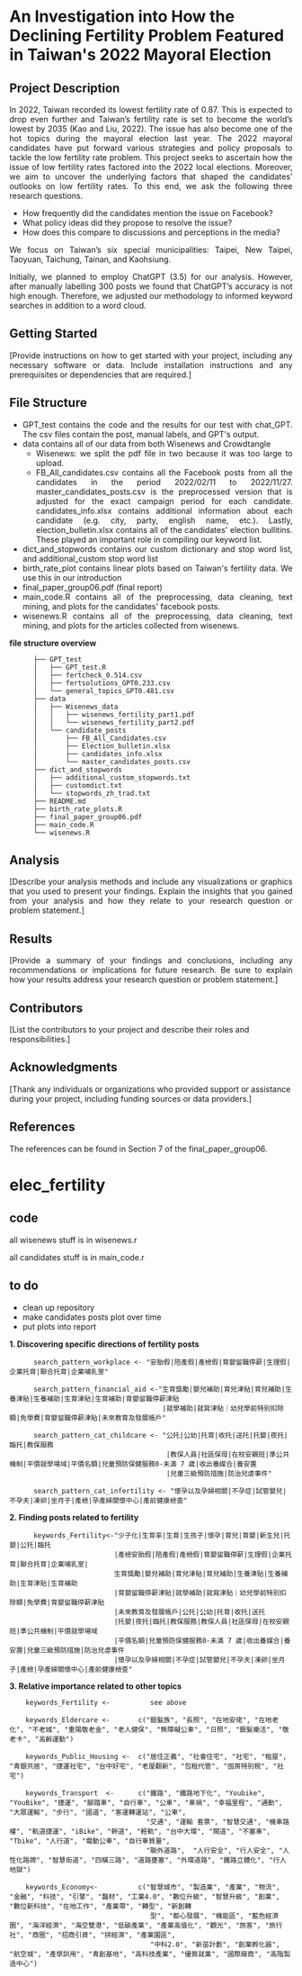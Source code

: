# An Investigation into How the Declining Fertility Problem Featured in Taiwan's 2022 Mayoral Election

## Project Description

<div align="justify">
  
In 2022, Taiwan recorded its lowest fertility rate of 0.87. This is expected to drop even further and Taiwan’s fertility rate is set to become the world’s lowest by 2035 (Kao and Liu, 2022). The issue has also become one of the hot topics during the mayoral election last year. The 2022 mayoral candidates have put forward various strategies and policy proposals to tackle the low fertility rate problem. 
This project seeks to ascertain how the issue of low fertility rates factored into the 2022 local elections. Moreover, we aim to uncover the underlying factors that shaped the candidates' outlooks on low fertility rates. To this end, we ask the following three research questions.

- How frequently did the candidates mention the issue on Facebook?
- What policy ideas did they propose to resolve the issue?
- How does this compare to discussions and perceptions in the media?
  
We focus on Taiwan’s six special municipalities: Taipei, New Taipei, Taoyuan, Taichung, Tainan, and Kaohsiung. 

Initially, we planned to employ ChatGPT (3.5) for our analysis. However, after manually labelling 300 posts we found that ChatGPT’s accuracy is not high enough. Therefore, we adjusted our methodology to informed keyword searches in addition to a word cloud. 


</div>

## Getting Started

<div align="justify">
[Provide instructions on how to get started with your project, including any necessary software or data. Include installation instructions and any prerequisites or dependencies that are required.]
</div>

## File Structure

<div align="justify">
  
- GPT_test contains the code and the results for our test with chat_GPT. The csv files contain the post, manual labels, and GPT's output.
- data contains all of our data from both Wisenews and Crowdtangle
  - Wisenews: we split the pdf file in two because it was too large to upload.
  - FB_All_candidates.csv contains all the Facebook posts from all the candidates in the period 2022/02/11 to 2022/11/27. master_candidates_posts.csv is the preprocessed version
    that is adjusted for the exact campaign period for each candidate. candidates_info.xlsx contains additional information about each candidate (e.g. city, party, english name,
    etc.). Lastly, election_bulletin.xlsx contains all of the candidates' election bullitins. These played an important role in compiling our keyword list.
- dict_and_stopwords contains our custom dictionary and stop word list, and additional_custom stop word list
- birth_rate_plot contains linear plots based on Taiwan's fertility data. We use this in our introduction
- final_paper_group06.pdf (final report)
- main_code.R contains all of the preprocessing, data cleaning, text mining, and plots for the candidates' facebook posts.
- wisenews.R contains all of the preprocessing, data cleaning, text mining, and plots for the articles collected from wisenews.
  
</div>
  <strong> file structure overview </strong>
  
          ├── GPT_test
          │   ├── GPT_test.R
          │   ├── fertcheck_0.514.csv
          │   ├── fertsolutions_GPT0.233.csv
          │   └── general_topics_GPT0.481.csv
          ├── data
          │   ├── Wisenews_data 
          │   │   ├── wisenews_fertility_part1.pdf
          │   │   └── wisenews_fertility_part2.pdf
          │   └── candidate_posts
          │       ├── FB_All_Candidates.csv
          │       ├── Election_bulletin.xlsx
          │       ├── candidates_info.xlsx
          │       └── master_candidates_posts.csv
          ├── dict_and_stopwords
          │   ├── additional_custom_stopwords.txt
          │   ├── customdict.txt
          │   └── stopwords_zh_trad.txt
          ├── README.md
          ├── birth_rate_plots.R
          ├── final_paper_group06.pdf
          ├── main_code.R
          └── wisenews.R


## Analysis

<div align="justify">
[Describe your analysis methods and include any visualizations or graphics that you used to present your findings. Explain the insights that you gained from your analysis and how they relate to your research question or problem statement.]
</div>

## Results

<div align="justify">
[Provide a summary of your findings and conclusions, including any recommendations or implications for future research. Be sure to explain how your results address your research question or problem statement.]
</div>

## Contributors

[List the contributors to your project and describe their roles and responsibilities.]

## Acknowledgments

[Thank any individuals or organizations who provided support or assistance during your project, including funding sources or data providers.]

## References

The references can be found in Section 7 of the final_paper_group06.


# elec_fertility

## code
all wisenews stuff is in wisenews.r

all candidates stuff is in main_code.r


## to do
- clean up repository
- make candidates posts plot over time
- put plots into report 



**1. Discovering specific directions of fertility posts**
          
          search_pattern_workplace <- "安胎假|陪產假|產檢假|育嬰留職停薪|生理假|企業托育|聯合托育|企業哺乳室"
          
          search_pattern_financial_aid <-"生育獎勵|嬰兒補助|育兒津貼|育兒補助|生養津貼|生養補助|生育津貼|生育補助|育嬰留職停薪津貼
                                          |就學補助|就寫津貼｜幼兒學前特別扣除額|免學費|育嬰留職停薪津貼|未來教育及發展帳戶"
          
          search_pattern_cat_childcare <- "公托|公幼|托育|收托|送托|托嬰|夜托|臨托|教保服務
                                           |教保人員|社區保母|在校安親班|準公共機制|平價就學場域|平價名額|兒童預防保健服務0-未滿 7 歲|收出養媒合|養安置
                                           |兒童三級預防措施|防治兒虐事件"
          
          search_pattern_cat_infertility <- "懷孕以及孕婦相關|不孕症|試管嬰兒|不孕夫|凍卵|坐月子|產檢|孕產婦關懷中心|產前健康檢查"
                         
                         
                         
                         
**2. Finding posts related to fertility**

          keywords_Fertility<-"少子化|生育率|生育|生孩子|懷孕|育兒|育嬰|新生兒|托嬰|公托|臨托
                              |產檢安胎假|陪產假|產檢假|育嬰留職停薪|生理假|企業托育|聯合托育|企業哺乳室|
                              生育獎勵|嬰兒補助|育兒津貼|育兒補助|生養津貼|生養補助|生育津貼|生育補助
                              |育嬰留職停薪津貼|就學補助|就寫津貼｜幼兒學前特別扣除額|免學費|育嬰留職停薪津貼
                              |未來教育及發展帳戶|公托|公幼|托育|收托|送托
                              |托嬰|夜托|臨托|教保服務|教保人員|社區保母|在校安親班|準公共機制|平價就學場域
                              |平價名額|兒童預防保健服務0-未滿 7 歲|收出養媒合|養安置|兒童三級預防措施|防治兒虐事件
                              |懷孕以及孕婦相關|不孕症|試管嬰兒|不孕夫|凍卵|坐月子|產檢|孕產婦關懷中心|產前健康檢查" 
         
**3. Relative importance related to other topics**
        
        keywords_Fertility <-          see above 
        
        keywords_Eldercare <-       c("銀髮族", "長照", "在地安佬", "在地老化", "不老城", "重陽敬老金", "老人健保", "無障礙公車", "日照", "銀髮樂活", "敬老卡", "高齡運動")
        
        keywords_Public_Housing <-  c("居住正義", "社會住宅", "社宅", "租屋", "青銀共居", "捷運社宅", "台中好宅", "老屋翻新", "包租代管", "囤房特別稅", "社宅")
        
        keywords_Transport  <-      c("鐵路", "鐵路地下化", "Youbike", "YouBike", "捷運", "腳踏車", "自行車", "公車", "車禍", "幸福里程", "通勤", "大眾運輸", "步行", "國道", "客運轉運站", "公車", 
                                      "交通", "運輸 套票", "智慧交通", "機車路權", "軌道捷運", "iBike", "幹道", "輕軌", "台中大環", "閘道", "不塞車", "Tbike", "人行道", "電動公車", "自行車質量", 
                                      "聯外道路",  "人行安全", "行人安全", "人性化路牌", "智慧街道", "四橫三路", "道路壅塞", "外環道路", "鐵路立體化", "行人地獄")
                                      
        keywords_Economy<-          c("智慧城市", "製造業", "產業", "物流", "金融", "科技", "引擎", "醫材", "工業4.0", "數位升級", "智慧升級", "創業", "數位新科技", "在地工作", "產業帶", "轉型", "新創轉
                                       型", "都心發展", "機能區", "藍色經濟圈", "海洋經濟", "海空雙港", "低碳產業", "產業高值化", "觀光", "旅客", "旅行社", "商圈", "招商引資", "拼經濟", "產業園區", 
                                       "中科2.0", "新苗計劃", "創業孵化器", "航空城", "產學訓用", "青創基地", "高科技產業", "優質就業", "國際廠商", "高階製造中心")
         
                        
                     






